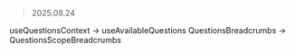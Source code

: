 > 2025.08.24

useQuestionsContext -> useAvailableQuestions
QuestionsBreadcrumbs -> QuestionsScopeBreadcrumbs

